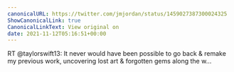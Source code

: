 ```yaml
---
canonicalURL: https://twitter.com/jmjordan/status/1459027387300024325
ShowCanonicalLink: true
CanonicalLinkText: View original on
date: 2021-11-12T05:16:51+00:00
---
```

RT @taylorswift13: It never would have been possible to go back &amp; remake my previous work, uncovering lost art &amp; forgotten gems along the w…